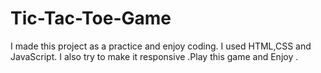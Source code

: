 # Tic-Tac-Toe-Game
I made this project as a practice and enjoy coding. I used HTML,CSS and JavaScript. I also try to make it responsive .Play this game and Enjoy .
